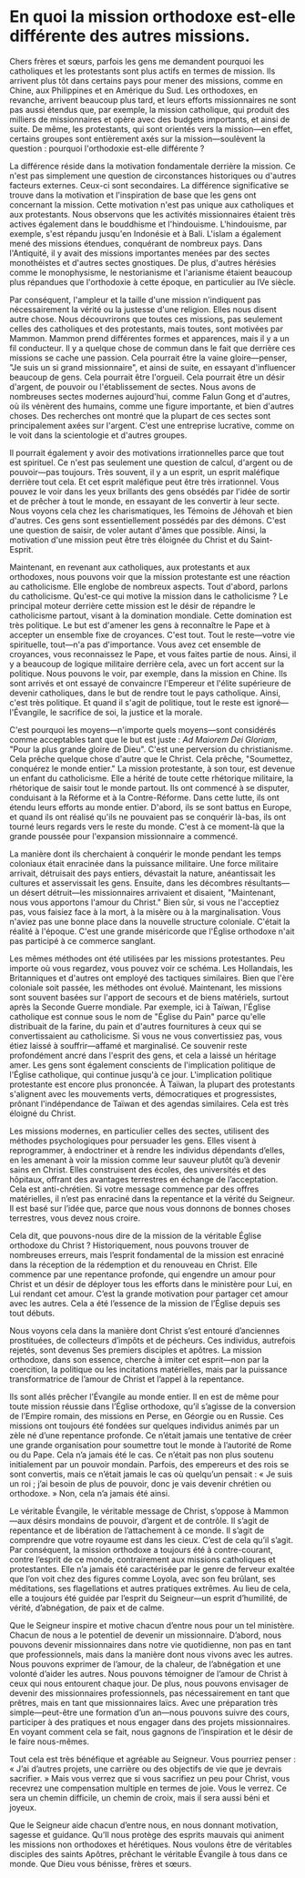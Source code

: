 # En quoi la mission orthodoxe est-elle différente des autres missions.

Chers frères et sœurs, parfois les gens me demandent pourquoi les catholiques et les protestants sont plus actifs en termes de mission. Ils arrivent plus tôt dans certains pays pour mener des missions, comme en Chine, aux Philippines et en Amérique du Sud. Les orthodoxes, en revanche, arrivent beaucoup plus tard, et leurs efforts missionnaires ne sont pas aussi étendus que, par exemple, la mission catholique, qui produit des milliers de missionnaires et opère avec des budgets importants, et ainsi de suite. De même, les protestants, qui sont orientés vers la mission—en effet, certains groupes sont entièrement axés sur la mission—soulèvent la question : pourquoi l'orthodoxie est-elle différente ?

La différence réside dans la motivation fondamentale derrière la mission. Ce n'est pas simplement une question de circonstances historiques ou d'autres facteurs externes. Ceux-ci sont secondaires. La différence significative se trouve dans la motivation et l'inspiration de base que les gens ont concernant la mission. Cette motivation n'est pas unique aux catholiques et aux protestants. Nous observons que les activités missionnaires étaient très actives également dans le bouddhisme et l'hindouisme. L'hindouisme, par exemple, s'est répandu jusqu'en Indonésie et à Bali. L'islam a également mené des missions étendues, conquérant de nombreux pays. Dans l'Antiquité, il y avait des missions importantes menées par des sectes monothéistes et d'autres sectes gnostiques. De plus, d'autres hérésies comme le monophysisme, le nestorianisme et l'arianisme étaient beaucoup plus répandues que l'orthodoxie à cette époque, en particulier au IVe siècle.

Par conséquent, l'ampleur et la taille d'une mission n'indiquent pas nécessairement la vérité ou la justesse d'une religion. Elles nous disent autre chose. Nous découvrirons que toutes ces missions, pas seulement celles des catholiques et des protestants, mais toutes, sont motivées par Mammon. Mammon prend différentes formes et apparences, mais il y a un fil conducteur. Il y a quelque chose de commun dans le fait que derrière ces missions se cache une passion. Cela pourrait être la vaine gloire—penser, "Je suis un si grand missionnaire", et ainsi de suite, en essayant d'influencer beaucoup de gens. Cela pourrait être l'orgueil. Cela pourrait être un désir d'argent, de pouvoir ou l'établissement de sectes. Nous avons de nombreuses sectes modernes aujourd'hui, comme Falun Gong et d'autres, où ils vénèrent des humains, comme une figure importante, et bien d'autres choses. Des recherches ont montré que la plupart de ces sectes sont principalement axées sur l'argent. C'est une entreprise lucrative, comme on le voit dans la scientologie et d'autres groupes.

Il pourrait également y avoir des motivations irrationnelles parce que tout est spirituel. Ce n'est pas seulement une question de calcul, d'argent ou de pouvoir—pas toujours. Très souvent, il y a un esprit, un esprit maléfique derrière tout cela. Et cet esprit maléfique peut être très irrationnel. Vous pouvez le voir dans les yeux brillants des gens obsédés par l'idée de sortir et de prêcher à tout le monde, en essayant de les convertir à leur secte. Nous voyons cela chez les charismatiques, les Témoins de Jéhovah et bien d'autres. Ces gens sont essentiellement possédés par des démons. C'est une question de saisir, de voler autant d'âmes que possible. Ainsi, la motivation d'une mission peut être très éloignée du Christ et du Saint-Esprit.

Maintenant, en revenant aux catholiques, aux protestants et aux orthodoxes, nous pouvons voir que la mission protestante est une réaction au catholicisme. Elle englobe de nombreux aspects. Tout d'abord, parlons du catholicisme. Qu'est-ce qui motive la mission dans le catholicisme ? Le principal moteur derrière cette mission est le désir de répandre le catholicisme partout, visant à la domination mondiale. Cette domination est très politique. Le but est d'amener les gens à reconnaître le Pape et à accepter un ensemble fixe de croyances. C'est tout. Tout le reste—votre vie spirituelle, tout—n'a pas d'importance. Vous avez cet ensemble de croyances, vous reconnaissez le Pape, et vous faites partie de nous. Ainsi, il y a beaucoup de logique militaire derrière cela, avec un fort accent sur la politique. Nous pouvons le voir, par exemple, dans la mission en Chine. Ils sont arrivés et ont essayé de convaincre l'Empereur et l'élite supérieure de devenir catholiques, dans le but de rendre tout le pays catholique. Ainsi, c'est très politique. Et quand il s'agit de politique, tout le reste est ignoré—l'Évangile, le sacrifice de soi, la justice et la morale.

C'est pourquoi les moyens—n'importe quels moyens—sont considérés comme acceptables tant que le but est juste : *Ad Maiorem Dei Gloriam*, "Pour la plus grande gloire de Dieu". C'est une perversion du christianisme. Cela prêche quelque chose d'autre que le Christ. Cela prêche, "Soumettez, conquérez le monde entier." La mission protestante, à son tour, est devenue un enfant du catholicisme. Elle a hérité de toute cette rhétorique militaire, la rhétorique de saisir tout le monde partout. Ils ont commencé à se disputer, conduisant à la Réforme et à la Contre-Réforme. Dans cette lutte, ils ont étendu leurs efforts au monde entier. D'abord, ils se sont battus en Europe, et quand ils ont réalisé qu'ils ne pouvaient pas se conquérir là-bas, ils ont tourné leurs regards vers le reste du monde. C'est à ce moment-là que la grande poussée pour l'expansion missionnaire a commencé.

La manière dont ils cherchaient à conquérir le monde pendant les temps coloniaux était enracinée dans la puissance militaire. Une force militaire arrivait, détruisait des pays entiers, dévastait la nature, anéantissait les cultures et asservissait les gens. Ensuite, dans les décombres résultants—un désert détruit—les missionnaires arrivaient et disaient, "Maintenant, nous vous apportons l'amour du Christ." Bien sûr, si vous ne l'acceptiez pas, vous faisiez face à la mort, à la misère ou à la marginalisation. Vous n'aviez pas une bonne place dans la nouvelle structure coloniale. C'était la réalité à l'époque. C'est une grande miséricorde que l'Église orthodoxe n'ait pas participé à ce commerce sanglant.

Les mêmes méthodes ont été utilisées par les missions protestantes. Peu importe où vous regardez, vous pouvez voir ce schéma. Les Hollandais, les Britanniques et d'autres ont employé des tactiques similaires. Bien que l'ère coloniale soit passée, les méthodes ont évolué. Maintenant, les missions sont souvent basées sur l'apport de secours et de biens matériels, surtout après la Seconde Guerre mondiale. Par exemple, ici à Taïwan, l'Église catholique est connue sous le nom de "Église du Pain" parce qu'elle distribuait de la farine, du pain et d'autres fournitures à ceux qui se convertissaient au catholicisme. Si vous ne vous convertissiez pas, vous étiez laissé à souffrir—affamé et marginalisé. Ce souvenir reste profondément ancré dans l'esprit des gens, et cela a laissé un héritage amer. Les gens sont également conscients de l'implication politique de l'Église catholique, qui continue jusqu'à ce jour. L'implication politique protestante est encore plus prononcée. À Taïwan, la plupart des protestants s'alignent avec les mouvements verts, démocratiques et progressistes, prônant l'indépendance de Taïwan et des agendas similaires. Cela est très éloigné du Christ.

Les missions modernes, en particulier celles des sectes, utilisent des méthodes psychologiques pour persuader les gens. Elles visent à reprogrammer, à endoctriner et à rendre les individus dépendants d’elles, en les amenant à voir la mission comme leur sauveur plutôt qu’à devenir sains en Christ. Elles construisent des écoles, des universités et des hôpitaux, offrant des avantages terrestres en échange de l’acceptation. Cela est anti-chrétien. Si votre message commence par des offres matérielles, il n’est pas enraciné dans la repentance et la vérité du Seigneur. Il est basé sur l’idée que, parce que nous vous donnons de bonnes choses terrestres, vous devez nous croire.

Cela dit, que pouvons-nous dire de la mission de la véritable Église orthodoxe du Christ ? Historiquement, nous pouvons trouver de nombreuses erreurs, mais l’esprit fondamental de la mission est enraciné dans la réception de la rédemption et du renouveau en Christ. Elle commence par une repentance profonde, qui engendre un amour pour Christ et un désir de déployer tous les efforts dans le ministère pour Lui, en Lui rendant cet amour. C’est la grande motivation pour partager cet amour avec les autres. Cela a été l’essence de la mission de l’Église depuis ses tout débuts.

Nous voyons cela dans la manière dont Christ s’est entouré d’anciennes prostituées, de collecteurs d’impôts et de pécheurs. Ces individus, autrefois rejetés, sont devenus Ses premiers disciples et apôtres. La mission orthodoxe, dans son essence, cherche à imiter cet esprit—non par la coercition, la politique ou les incitations matérielles, mais par la puissance transformatrice de l’amour de Christ et l’appel à la repentance.

Ils sont allés prêcher l’Évangile au monde entier. Il en est de même pour toute mission réussie dans l’Église orthodoxe, qu’il s’agisse de la conversion de l’Empire romain, des missions en Perse, en Géorgie ou en Russie. Ces missions ont toujours été fondées sur quelques individus animés par un zèle né d’une repentance profonde. Ce n’était jamais une tentative de créer une grande organisation pour soumettre tout le monde à l’autorité de Rome ou du Pape. Cela n’a jamais été le cas. Ce n’était pas non plus soutenu initialement par un pouvoir mondain. Parfois, des empereurs et des rois se sont convertis, mais ce n’était jamais le cas où quelqu’un pensait : « Je suis un roi ; j’ai besoin de plus de pouvoir, donc je vais devenir chrétien ou orthodoxe. » Non, cela n’a jamais été ainsi.

Le véritable Évangile, le véritable message de Christ, s’oppose à Mammon—aux désirs mondains de pouvoir, d’argent et de contrôle. Il s’agit de repentance et de libération de l’attachement à ce monde. Il s’agit de comprendre que votre royaume est dans les cieux. C’est de cela qu’il s’agit. Par conséquent, la mission orthodoxe a toujours été à contre-courant, contre l’esprit de ce monde, contrairement aux missions catholiques et protestantes. Elle n’a jamais été caractérisée par le genre de ferveur exaltée que l’on voit chez des figures comme Loyola, avec son feu brûlant, ses méditations, ses flagellations et autres pratiques extrêmes. Au lieu de cela, elle a toujours été guidée par l’esprit du Seigneur—un esprit d’humilité, de vérité, d’abnégation, de paix et de calme.

Que le Seigneur inspire et motive chacun d’entre nous pour un tel ministère. Chacun de nous a le potentiel de devenir un missionnaire. D’abord, nous pouvons devenir missionnaires dans notre vie quotidienne, non pas en tant que professionnels, mais dans la manière dont nous vivons avec les autres. Nous pouvons exprimer de l’amour, de la chaleur, de l’abnégation et une volonté d’aider les autres. Nous pouvons témoigner de l’amour de Christ à ceux qui nous entourent chaque jour. De plus, nous pouvons envisager de devenir des missionnaires professionnels, pas nécessairement en tant que prêtres, mais en tant que missionnaires laïcs. Avec une préparation très simple—peut-être une formation d’un an—nous pouvons suivre des cours, participer à des pratiques et nous engager dans des projets missionnaires. En voyant comment cela se fait, nous gagnons de l’inspiration et le désir de le faire nous-mêmes.

Tout cela est très bénéfique et agréable au Seigneur. Vous pourriez penser : « J’ai d’autres projets, une carrière ou des objectifs de vie que je devrais sacrifier. » Mais vous verrez que si vous sacrifiez un peu pour Christ, vous recevrez une compensation multiple en termes de joie. Vous le verrez. Ce sera un chemin difficile, un chemin de croix, mais il sera aussi béni et joyeux.

Que le Seigneur aide chacun d’entre nous, en nous donnant motivation, sagesse et guidance. Qu’Il nous protège des esprits mauvais qui animent les missions non orthodoxes et hérétiques. Nous voulons être de véritables disciples des saints Apôtres, prêchant le véritable Évangile à tous dans ce monde. Que Dieu vous bénisse, frères et sœurs.

